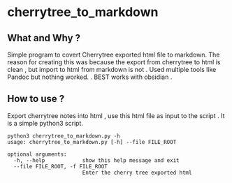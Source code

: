 # cherrytree_to_markdown

## What and Why ? 
Simple program to covert Cherrytree exported html file to markdown. The reason for creating this was because the export from cherrytree to html is clean , but import to html from markdown is not . Used multiple tools like Pandoc but nothing worked. . BEST works with obsidian .

## How to use ?
Export cherrytree notes into html , use this html file as input to the script . It is a simple python3 script. 

```console 
python3 cherrytree_to_markdown.py -h
usage: cherrytree_to_markdown.py [-h] --file FILE_ROOT

optional arguments:
  -h, --help            show this help message and exit
  --file FILE_ROOT, -f FILE_ROOT
                        Enter the cherry tree exported html 
```
